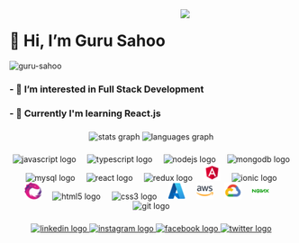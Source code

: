 <img align='right' src='https://challengepost-s3-challengepost.netdna-ssl.com/photos/production/software_photos/000/456/275/datas/original.gif' width='200'>
<h1 align="left">👋 Hi, I’m Guru Sahoo</h1>
<p align="left"> <img src="https://komarev.com/ghpvc/?username=guru-sahoo&label=Profile%20views&color=0e75b6&style=flat" alt="guru-sahoo" /> </p>
<h3>- 👀 I’m interested in Full Stack Development</h4>
<h3>- 🌱 Currently I'm learning React.js</h4>

###

<div align="center">
  <img src="https://github-readme-stats.vercel.app/api?username=guru-sahoo-dev&hide_title=false&hide_rank=false&show_icons=true&include_all_commits=true&count_private=true&disable_animations=false&theme=dracula&locale=en&hide_border=false" height="150" alt="stats graph"  />
  <img src="https://github-readme-stats.vercel.app/api/top-langs?username=guru-sahoo-dev&locale=en&hide_title=false&layout=compact&card_width=320&langs_count=5&theme=dracula&hide_border=false" height="150" alt="languages graph"  />
</div>

###

<div align="center">
  <img src="https://cdn.jsdelivr.net/gh/devicons/devicon/icons/javascript/javascript-original.svg" height="30" alt="javascript logo"  />
  <img width="12" />
  <img src="https://cdn.jsdelivr.net/gh/devicons/devicon/icons/typescript/typescript-original.svg" height="30" alt="typescript logo"  />
  <img width="12" />
   <img src="https://cdn.jsdelivr.net/gh/devicons/devicon/icons/nodejs/nodejs-original.svg" height="30" alt="nodejs logo"  />
  <img width="12" />
   <img src="https://cdn.jsdelivr.net/gh/devicons/devicon/icons/mongodb/mongodb-original.svg" height="30" alt="mongodb logo"  />
  <img width="12" />
  <img src="https://cdn.jsdelivr.net/gh/devicons/devicon/icons/mysql/mysql-original.svg" height="30" alt="mysql logo"  />
  <img width="12" />
<!--   <img src="https://github.com/devicons/devicon/blob/v2.16.0/icons/sequelize/sequelize-original.svg" height="30" alt="git logo"  />
      <img width="12" /> -->
<!--    <img src="https://github.com/devicons/devicon/blob/v2.16.0/icons/firebase/firebase-original.svg" height="30" alt="git logo"  />
   <img width="12" /> -->
  <img src="https://cdn.jsdelivr.net/gh/devicons/devicon/icons/react/react-original.svg" height="30" alt="react logo"  />
  <img width="12" />
  <img src="https://cdn.jsdelivr.net/gh/devicons/devicon/icons/redux/redux-original.svg" height="30" alt="redux logo"  />
  <img width="12" />
   <img src="https://github.com/devicons/devicon/blob/v2.16.0/icons/angular/angular-original.svg" height="30" alt="angular logo"  />
  <img width="12" />
  <img src="https://cdn.jsdelivr.net/gh/devicons/devicon/icons/ionic/ionic-original.svg" height="30" alt="ionic logo"  />
  <img width="12" />
  <img src="https://github.com/devicons/devicon/blob/v2.16.0/icons/rxjs/rxjs-original.svg" height="30" alt="git logo"  />
   <img width="12" />
  <img src="https://cdn.jsdelivr.net/gh/devicons/devicon/icons/html5/html5-original.svg" height="30" alt="html5 logo"  />
  <img width="12" />
  <img src="https://cdn.jsdelivr.net/gh/devicons/devicon/icons/css3/css3-original.svg" height="30" alt="css3 logo"  />
  <img width="12" />
  <img src="https://github.com/devicons/devicon/blob/v2.16.0/icons/azure/azure-original.svg" height="30" alt="git logo"  />
    <img width="12" />
  <img src="https://github.com/devicons/devicon/blob/v2.16.0/icons/amazonwebservices/amazonwebservices-original-wordmark.svg" height="30" alt="git logo"  />
      <img width="12" />
  <img src="https://github.com/devicons/devicon/blob/v2.16.0/icons/googlecloud/googlecloud-original.svg" height="30" alt="git logo"  />
      <img width="12" />
  <img src="https://github.com/devicons/devicon/blob/v2.16.0/icons/nginx/nginx-original.svg" height="30" alt="git logo"  />
      <img width="12" />
  <img src="https://cdn.jsdelivr.net/gh/devicons/devicon/icons/git/git-original.svg" height="30" alt="git logo"  />
<!--   <img width="12" /> -->
<!--   <img src="https://github.com/devicons/devicon/blob/v2.16.0/icons/ngrx/ngrx-original.svg" height="30" alt="git logo"  />
      <img width="12" /> -->
<!--   <img src="https://github.com/devicons/devicon/blob/v2.16.0/icons/postgresql/postgresql-original.svg" height="30" alt="git logo"  />
      <img width="12" /> -->
<!--   <img src="https://github.com/devicons/devicon/blob/v2.16.0/icons/rabbitmq/rabbitmq-original.svg" height="30" alt="git logo"  />
      <img width="12" /> -->
<!--   <img src="https://github.com/devicons/devicon/blob/v2.16.0/icons/swagger/swagger-original.svg" height="30" alt="git logo"  />
      <img width="12" /> -->
<!--   <img src="https://github.com/devicons/devicon/blob/v2.16.0/icons/docker/docker-original.svg" height="30" alt="git logo"  />
      <img width="12" /> -->
</div>


###

<div align="center">
  <a href="https://www.linkedin.com/in/dhaneswarseth/" target="_blank">
    <img src="https://img.shields.io/static/v1?message=LinkedIn&logo=linkedin&label=&color=0077B5&logoColor=white&labelColor=&style=for-the-badge" height="35" alt="linkedin logo"  />
  </a>
  <a href="https://www.instagram.com/i_am_dhanes/" target="_blank">
    <img src="https://img.shields.io/static/v1?message=Instagram&logo=instagram&label=&color=E4405F&logoColor=white&labelColor=&style=for-the-badge" height="35" alt="instagram logo"  />
  </a>
  <a href="https://www.facebook.com/dhanes.munu.96/" target="_blank">
    <img src="https://img.shields.io/static/v1?message=Facebook&logo=facebook&label=&color=1877F2&logoColor=white&labelColor=&style=for-the-badge" height="35" alt="facebook logo"  />
  </a>
  <a href="https://twitter.com/setha_dhaneswar" target="_blank">
    <img src="https://img.shields.io/static/v1?message=Twitter&logo=twitter&label=&color=1DA1F2&logoColor=white&labelColor=&style=for-the-badge" height="35" alt="twitter logo"  />
  </a>
<!--   <a href="https://stackoverflow.com/users/20839966/dhaneswar-setha" target="_blank">
    <img src="https://img.shields.io/static/v1?message=Stackoverflow&logo=stackoverflow&label=&color=FE7A16&logoColor=white&labelColor=&style=for-the-badge" height="35" alt="stackoverflow logo"  />
  </a>
  <a href="https://medium.com/@dhaneswarsetha.123" target="_blank">
    <img src="https://img.shields.io/static/v1?message=Medium&logo=medium&label=&color=12100E&logoColor=white&labelColor=&style=for-the-badge" height="35" alt="medium logo"  />
  </a> -->

  </a>

</div>







<!---
guru-sahoo-dev/guru-sahoo-dev is a ✨ special ✨ repository because its `README.md` (this file) appears on your GitHub profile.
You can click the Preview link to take a look at your changes.
--->

